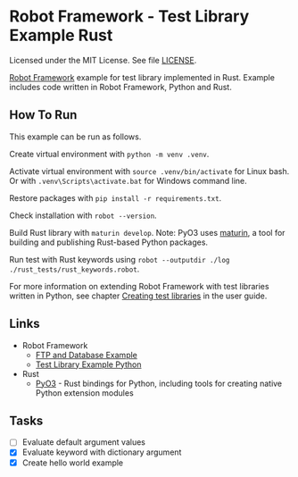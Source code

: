 # Robot Framework - Test Library Example Rust

Licensed under the MIT License. See file [LICENSE](./LICENSE).

[Robot Framework](https://robotframework.org/) example for test library implemented in Rust. Example includes code written in Robot Framework, Python and Rust.

## How To Run

This example can be run as follows.

Create virtual environment with `python -m venv .venv`.

Activate virtual environment with `source .venv/bin/activate` for Linux bash. Or with `.venv\Scripts\activate.bat` for Windows command line.

Restore packages with `pip install -r requirements.txt`.

Check installation with `robot --version`.

Build Rust library with `maturin develop`. Note: PyO3 uses [maturin](https://www.maturin.rs/), a tool for building and publishing Rust-based Python packages.

Run test with Rust keywords using `robot --outputdir ./log ./rust_tests/rust_keywords.robot`.

For more information on extending Robot Framework with test libraries written in Python, see chapter [Creating test libraries](https://robotframework.org/robotframework/latest/RobotFrameworkUserGuide.html#creating-test-libraries) in the user guide.

## Links

* Robot Framework
  * [FTP and Database Example](https://github.com/mneiferbag/robot-ftp-db)
  * [Test Library Example Python](https://github.com/mneiferbag/robot-python-test-library)
* Rust
  * [PyO3](https://pyo3.rs/) - Rust bindings for Python, including tools for creating native Python extension modules

## Tasks

- [ ] Evaluate default argument values
- [x] Evaluate keyword with dictionary argument
- [x] Create hello world example
